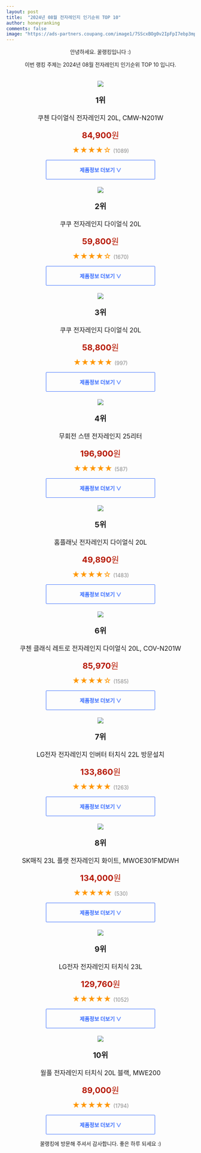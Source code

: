 ```yaml
---
layout: post
title:  "2024년 08월 전자레인지 인기순위 TOP 10"
author: honeyranking
comments: false
image: "https://ads-partners.coupang.com/image1/7SScxBOg0v2IpFpI7ebp3mpJQ97emjjUj6N35xT4TfsUvAd-haZPSzA-iA1UZRqFGzPSIsLM3EkaB-ZLSJiJJdI8Rhqyp45tNbVpGmyjR84imd9L9UErHsve9_nQFpOUqZO9ADOfQEDLNlsna4ouPS-zKVA9dabmW0LTtka-9BfFYL6kX4LsblW9TVnTWYbVCFajUPKmE-E_K2UnlDdbamaQAITO3RhViApm2mUNPxBgMc26Hbsrfu6crG7-A9RTgBz8X8I6H1CT18kJ0kbqsjNhpiaD8liWJ8zoE3AIGgc="
---
```

<p style="text-align: center;">안녕하세요. 꿀랭킹입니다 :)</p>
<p style="text-align: center;">이번 랭킹 주제는 2024년 08월 전자레인지 인기순위 TOP 10 입니다.</p><center><img src="https://ads-partners.coupang.com/image1/7SScxBOg0v2IpFpI7ebp3mpJQ97emjjUj6N35xT4TfsUvAd-haZPSzA-iA1UZRqFGzPSIsLM3EkaB-ZLSJiJJdI8Rhqyp45tNbVpGmyjR84imd9L9UErHsve9_nQFpOUqZO9ADOfQEDLNlsna4ouPS-zKVA9dabmW0LTtka-9BfFYL6kX4LsblW9TVnTWYbVCFajUPKmE-E_K2UnlDdbamaQAITO3RhViApm2mUNPxBgMc26Hbsrfu6crG7-A9RTgBz8X8I6H1CT18kJ0kbqsjNhpiaD8liWJ8zoE3AIGgc=" style="margin-top:20px" /></center><p style="text-align: center; font-size: 20px"><b>1위</b></p><p style="text-align: center; font-size: 17px">쿠첸 다이얼식 전자레인지 20L, CMW-N201W</p><p style="text-align: center;"><span style="color: #b61800; font-size: 22px;"><b>84,900</b>원</span></p><p style="text-align: center;"><span style="color: #ff9600; font-size: 20px;">★★★★☆ </span><span style="color: #878787;">(1089)</span></p><center><a href="https://link.coupang.com/re/AFFSDP?lptag=AF3899140&subid=honeyrank&pageKey=8072638913&itemId=22729460449&vendorItemId=89764802993&traceid=V0-153-9b0dd6f38df2bf94&clickBeacon=7070f6c0-670a-11ef-b992-dd86bc0fca30%7E3&requestid=20240831050000535281782558&token=31850C%7CMIXED"><div style="font-size: 14px; display: inline-block; padding: 15px 90px; color: #346aff; border-radius: 2px; border: 1px solid #346aff; cursor: pointer;"><b>제품정보 더보기 &or;</b></div></a></center><center><img src="https://ads-partners.coupang.com/image1/vj-MIQ_DjaQ0Cn8MvsWC0-M7j_aA3-KvkqzUfmcgVDNYWCmlXz-ARcr-SsLJIS426bZl99TiTevoUeFZ6wz6JYfrqihYvp77VyT-VhpFbqBQyBWDU9q3l7uPUoW2PdaOorwVHb5YabCVQyB1KcTzxd4HGlJhvCEeJ-7LhqGbUQqGpAC8OGgIP3XzmFtYh_kId9jJsFIPUJG7VkJLqDuOBnOXquG-gsL-lkypQCFokWiUCR5czNof8-gRhZM3iq_w6xR3tUGxBOGp7zPjjYxgeB7dvzvP2W2jCQ==" style="margin-top:20px" /></center><p style="text-align: center; font-size: 20px"><b>2위</b></p><p style="text-align: center; font-size: 17px">쿠쿠 전자레인지 다이얼식 20L</p><p style="text-align: center;"><span style="color: #b61800; font-size: 22px;"><b>59,800</b>원</span></p><p style="text-align: center;"><span style="color: #ff9600; font-size: 20px;">★★★★☆ </span><span style="color: #878787;">(1670)</span></p><center><a href="https://link.coupang.com/re/AFFSDP?lptag=AF3899140&subid=honeyrank&pageKey=6784715012&itemId=15967393537&vendorItemId=5493101444&traceid=V0-153-70e181a43b411328&requestid=20240831050000535281782558&token=31850C%7CMIXED"><div style="font-size: 14px; display: inline-block; padding: 15px 90px; color: #346aff; border-radius: 2px; border: 1px solid #346aff; cursor: pointer;"><b>제품정보 더보기 &or;</b></div></a></center><center><img src="https://ads-partners.coupang.com/image1/pUeQW0TPxb_Xh9-SpXpVuQHkNBTvXlg2yThfSoZeomcV_XBulNLssZbKv3utdmhtqJtK7kQ3Jh3tSxW3-2JfCZYk4oWRZ3qOavCM6Wf22rJmBgMQW7dFihzu5GxIZ1ibC4A7mj6ZCSM6knsgYmcrRiL4-ZjhyH2EACHF9aaKtuJwsI80Pj3mJ1xztswVbeIbcfGW5xXQJgNeqXfOXajCUrdraGmVZ_r6pYfuTQzBml4uDmf3tmKrI4x3EDA9LZiSLjh9VDsX4psHHEVlSkdLKN-ztg4aadcHj-3V" style="margin-top:20px" /></center><p style="text-align: center; font-size: 20px"><b>3위</b></p><p style="text-align: center; font-size: 17px">쿠쿠 전자레인지 다이얼식 20L</p><p style="text-align: center;"><span style="color: #b61800; font-size: 22px;"><b>58,800</b>원</span></p><p style="text-align: center;"><span style="color: #ff9600; font-size: 20px;">★★★★★ </span><span style="color: #878787;">(997)</span></p><center><a href="https://link.coupang.com/re/AFFSDP?lptag=AF3899140&subid=honeyrank&pageKey=6784715012&itemId=22919995789&vendorItemId=76172083102&traceid=V0-153-70e181a43b411328&requestid=20240831050000535281782558&token=31850C%7CMIXED"><div style="font-size: 14px; display: inline-block; padding: 15px 90px; color: #346aff; border-radius: 2px; border: 1px solid #346aff; cursor: pointer;"><b>제품정보 더보기 &or;</b></div></a></center><center><img src="https://ads-partners.coupang.com/image1/_lEO_6IolcbqiRuc_vlS81DVnPNWlGXpg25CsnhgyivLSTrZM2RARPFuhFYC5AGR-WfIM1YW8BbQQUo1ZnxLcDgA-s3_IoK76HR4G9sojcmdwqSEp44Sik_rwQGmRddO1u8vvzLt4JI-qlujR5NaqYUGZCvZ6_YVbSWoqLb52Kbi4U0K0AL8s-Y5GcyVDH9cV-9LD04MNbWqNgImX_i2T-9qWpOZnO1Dihm8a32eZeTCJgzxQKCNgmXoLaBITG74CMLQlaA9uM9s9u_vhlsSNtaeWn68dsHE0poiAYZsovYoMz8VXSByvYGV_8lKuA==" style="margin-top:20px" /></center><p style="text-align: center; font-size: 20px"><b>4위</b></p><p style="text-align: center; font-size: 17px">무회전 스텐 전자레인지 25리터</p><p style="text-align: center;"><span style="color: #b61800; font-size: 22px;"><b>196,900</b>원</span></p><p style="text-align: center;"><span style="color: #ff9600; font-size: 20px;">★★★★★ </span><span style="color: #878787;">(587)</span></p><center><a href="https://link.coupang.com/re/AFFSDP?lptag=AF3899140&subid=honeyrank&pageKey=7986691038&itemId=22186654678&vendorItemId=90533119722&traceid=V0-153-e4dd2c6058893ff6&clickBeacon=7070f6c0-670a-11ef-99c1-879c78e85ced%7E3&requestid=20240831050000535281782558&token=31850C%7CMIXED"><div style="font-size: 14px; display: inline-block; padding: 15px 90px; color: #346aff; border-radius: 2px; border: 1px solid #346aff; cursor: pointer;"><b>제품정보 더보기 &or;</b></div></a></center><center><img src="https://ads-partners.coupang.com/image1/UwSLxp8ujtwKOcabU9OuCQBrXHzXRq8deXyi1uNiUmLrDCP-gGntCT1ojc_wvXNOn7YGdk-B8Cy9_79Pa8cI4xPlnTNiKYpB82_3zh_dR7XtBkZJtrUf9pQoIvJ_dlDRoS_VhIsq8xRUIyNd80Jx2X1rWr118ngzEffce2igHz4TfUoZRMZWrM2kmusr-CqkZ2FD23YaNZWLA4eBccyrlqn0iQB-QcCMO_x5gPsvYvPDvqmepTBC7jlONEthacSZaiMCQNIxTnWaZDdYXBobzcNBa8HWEnRLp3iY" style="margin-top:20px" /></center><p style="text-align: center; font-size: 20px"><b>5위</b></p><p style="text-align: center; font-size: 17px">홈플래닛 전자레인지 다이얼식 20L</p><p style="text-align: center;"><span style="color: #b61800; font-size: 22px;"><b>49,890</b>원</span></p><p style="text-align: center;"><span style="color: #ff9600; font-size: 20px;">★★★★☆ </span><span style="color: #878787;">(1483)</span></p><center><a href="https://link.coupang.com/re/AFFSDP?lptag=AF3899140&subid=honeyrank&pageKey=4882898698&itemId=8865360607&vendorItemId=76152061617&traceid=V0-153-aab4e1886b533601&requestid=20240831050000535281782558&token=31850C%7CMIXED"><div style="font-size: 14px; display: inline-block; padding: 15px 90px; color: #346aff; border-radius: 2px; border: 1px solid #346aff; cursor: pointer;"><b>제품정보 더보기 &or;</b></div></a></center><center><img src="https://ads-partners.coupang.com/image1/LDgmT6RWkOSvfPkLLIdEy7XfOI42pmxVIMO80EZb14zVIkOy-HlX0coIfkqmDTc1yT8gxQWursIRxNEq9QSsvWFpMTPn-UW006pYqmSbbpS3NjvvApV3-ghAR9i3LLUagTNsXL2JYtmPYFNs9pLpQTdHNU4fXFDBz9HYEi-jgCh0v9PpwzUuOTdAHH8KQxPMEQ4av4yOGD-erSyOh0Jo9PCXN7MMbXFq9BsSfYKuvgtspEuaWFKZI6SG193Sb69GfjvtfmN5hoB9mFDy-RFij-hMk8JSkmEAvim8OdJNXw==" style="margin-top:20px" /></center><p style="text-align: center; font-size: 20px"><b>6위</b></p><p style="text-align: center; font-size: 17px">쿠첸 클래식 레트로 전자레인지 다이얼식 20L, COV-N201W</p><p style="text-align: center;"><span style="color: #b61800; font-size: 22px;"><b>85,970</b>원</span></p><p style="text-align: center;"><span style="color: #ff9600; font-size: 20px;">★★★★☆ </span><span style="color: #878787;">(1585)</span></p><center><a href="https://link.coupang.com/re/AFFSDP?lptag=AF3899140&subid=honeyrank&pageKey=6119944442&itemId=11593867092&vendorItemId=78868684160&traceid=V0-153-837087fd060cfe47&clickBeacon=7070f6c0-670a-11ef-85fb-7f49b274cd4a%7E3&requestid=20240831050000535281782558&token=31850C%7CMIXED"><div style="font-size: 14px; display: inline-block; padding: 15px 90px; color: #346aff; border-radius: 2px; border: 1px solid #346aff; cursor: pointer;"><b>제품정보 더보기 &or;</b></div></a></center><center><img src="https://ads-partners.coupang.com/image1/mR8ttrnxBBTzhmsEmWRI8DuoK5foAlufW_Dc86zXzTY5NxPIYMswjKMrWqnsmPF2bQUlltHcHKJZGAKxsMew-xEEVCXB9P8JGT-tFwS1V7ciePwqw6-f3foAh51XQ-D7P8ozsILJbdv5XtLgA-Dvbz338TTK_jAltBW9hc1E1bgIey6MkgBveWcIuv1GnnUyjZsNy0tilBcFr-kzfE8CDDxGj9L5Hobd9eZsRUiD0ojb_DeKoKFgVjJtsDfVZUt8AFREWDeCpGO5rM_-h2YBYEGgptqtyDbWLkpq" style="margin-top:20px" /></center><p style="text-align: center; font-size: 20px"><b>7위</b></p><p style="text-align: center; font-size: 17px">LG전자 전자레인지 인버터 터치식 22L 방문설치</p><p style="text-align: center;"><span style="color: #b61800; font-size: 22px;"><b>133,860</b>원</span></p><p style="text-align: center;"><span style="color: #ff9600; font-size: 20px;">★★★★★ </span><span style="color: #878787;">(1263)</span></p><center><a href="https://link.coupang.com/re/AFFSDP?lptag=AF3899140&subid=honeyrank&pageKey=8051358023&itemId=19234106700&vendorItemId=86350557036&traceid=V0-153-005069c912801f7a&requestid=20240831050000535281782558&token=31850C%7CMIXED"><div style="font-size: 14px; display: inline-block; padding: 15px 90px; color: #346aff; border-radius: 2px; border: 1px solid #346aff; cursor: pointer;"><b>제품정보 더보기 &or;</b></div></a></center><center><img src="https://ads-partners.coupang.com/image1/zAtKyPtMYGpZ7SO1zMtiFxHM0s-oBVmDMAEBq_Oesz-LD4t0GflqXjcynWq4M-GXnw38kj_s6hEWKMWGOasdYv5G4DnkQsMGE0uSzOMjg3T2lFvXj6pWLI43pVzZny5UvD7r4E1dWJGLEqFXNMcMxeDL6HL0K-pFzr8ff6EvYnrUYyr_AXMNwmT4v3dFDlZ2WVuVveOIOw4ZUG0bu1fdJhr1YYMxQTGB_jhxLR-z58QUmqDcMvo2UwirBvnqqL5dyb_fAUPtZ5jgW5DZkzmwES9PKXcuzTSE7vFvlZk4" style="margin-top:20px" /></center><p style="text-align: center; font-size: 20px"><b>8위</b></p><p style="text-align: center; font-size: 17px">SK매직 23L 플랫 전자레인지 화이트, MWOE301FMDWH</p><p style="text-align: center;"><span style="color: #b61800; font-size: 22px;"><b>134,000</b>원</span></p><p style="text-align: center;"><span style="color: #ff9600; font-size: 20px;">★★★★★ </span><span style="color: #878787;">(530)</span></p><center><a href="https://link.coupang.com/re/AFFSDP?lptag=AF3899140&subid=honeyrank&pageKey=7546791089&itemId=19851355067&vendorItemId=86952542638&traceid=V0-153-3fa28dca036cc2d0&clickBeacon=7070f6c0-670a-11ef-8064-8fbcca992b32%7E3&requestid=20240831050000535281782558&token=31850C%7CMIXED"><div style="font-size: 14px; display: inline-block; padding: 15px 90px; color: #346aff; border-radius: 2px; border: 1px solid #346aff; cursor: pointer;"><b>제품정보 더보기 &or;</b></div></a></center><center><img src="https://ads-partners.coupang.com/image1/YWifx4bJwRKVhI63YaQe2WJv5KtK7RUH0cH2ISWm0voRHYZ7gfKhUs01MEjQtGdt2VLNlXHVATk_gf3T928UFxXvQ0kk3MMRnf-DHTxgLLC4jRxdKum3JHIGFtwc1QQCE-8p9lIIeK7G9Q_TgJWGsqNZF91UfFiujohfWdtV8xMy4u3FkgDiItlAhqK69qCbP4hT6euaIeTD98B-woyweEoXRID6kZbr5aGcfT4tYKfrxxwWjypascZH_1tIRyWFG3nddvr-t0sfGQlDxQXTED8zJScT8oYxHuM=" style="margin-top:20px" /></center><p style="text-align: center; font-size: 20px"><b>9위</b></p><p style="text-align: center; font-size: 17px">LG전자 전자레인지 터치식 23L</p><p style="text-align: center;"><span style="color: #b61800; font-size: 22px;"><b>129,760</b>원</span></p><p style="text-align: center;"><span style="color: #ff9600; font-size: 20px;">★★★★★ </span><span style="color: #878787;">(1052)</span></p><center><a href="https://link.coupang.com/re/AFFSDP?lptag=AF3899140&subid=honeyrank&pageKey=6696870778&itemId=15496737066&vendorItemId=82716075547&traceid=V0-153-fe8e2e2fa63396ad&requestid=20240831050000535281782558&token=31850C%7CMIXED"><div style="font-size: 14px; display: inline-block; padding: 15px 90px; color: #346aff; border-radius: 2px; border: 1px solid #346aff; cursor: pointer;"><b>제품정보 더보기 &or;</b></div></a></center><center><img src="https://ads-partners.coupang.com/image1/wh1l-AF8Nj1LDM18wi74pwfIqYmXv0ScoUlxsa4JoyDKdUjDN4fmmbRNhsRbeEWC6fnX_Rws4tN7oNenSB2iX-Gq3D9beL7gPwAKvFgj1ru4QEZkiIxsVdhcAbG73fWbKQDwPR1SGBMldK7WaMP-oY-7TyPL7Bpij7PRv2R1I1N9KiWKc8VEKguXJWD7Zh5wy36clBcoTMVnZVy48NiPXMfb7cnwRi3BN3ByUbJMTAlxPWWKMSJoAG3rp23JtKcgabrBjjegOpr0vmIWUT-rRSjadnZeJ31O9cfoj2aq7Q==" style="margin-top:20px" /></center><p style="text-align: center; font-size: 20px"><b>10위</b></p><p style="text-align: center; font-size: 17px">월풀 전자레인지 터치식 20L 블랙, MWE200</p><p style="text-align: center;"><span style="color: #b61800; font-size: 22px;"><b>89,000</b>원</span></p><p style="text-align: center;"><span style="color: #ff9600; font-size: 20px;">★★★★★ </span><span style="color: #878787;">(1794)</span></p><center><a href="https://link.coupang.com/re/AFFSDP?lptag=AF3899140&subid=honeyrank&pageKey=7966770948&itemId=22049189698&vendorItemId=89096494084&traceid=V0-153-0f0d42be6d9ad08d&clickBeacon=7070f6c0-670a-11ef-9847-e28b1addd951%7E3&requestid=20240831050000535281782558&token=31850C%7CMIXED"><div style="font-size: 14px; display: inline-block; padding: 15px 90px; color: #346aff; border-radius: 2px; border: 1px solid #346aff; cursor: pointer;"><b>제품정보 더보기 &or;</b></div></a></center><p style="text-align: center;">꿀랭킹에 방문해 주셔서 감사합니다. 좋은 하루 되세요 :)</p>